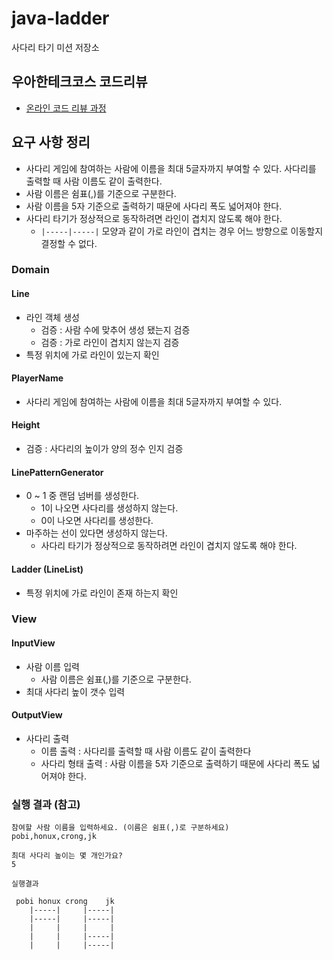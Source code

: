 # java-ladder

사다리 타기 미션 저장소

## 우아한테크코스 코드리뷰

- [온라인 코드 리뷰 과정](https://github.com/woowacourse/woowacourse-docs/blob/master/maincourse/README.md)

## 요구 사항 정리

- 사다리 게임에 참여하는 사람에 이름을 최대 5글자까지 부여할 수 있다. 사다리를 출력할 때 사람 이름도 같이 출력한다.
- 사람 이름은 쉼표(,)를 기준으로 구분한다.
- 사람 이름을 5자 기준으로 출력하기 때문에 사다리 폭도 넓어져야 한다.
- 사다리 타기가 정상적으로 동작하려면 라인이 겹치지 않도록 해야 한다.
    - `|-----|-----|` 모양과 같이 가로 라인이 겹치는 경우 어느 방향으로 이동할지 결정할 수 없다.

### Domain

#### Line

- 라인 객체 생성
    - 검증 : 사람 수에 맞추어 생성 됐는지 검증
    - 검증 : 가로 라인이 겹치지 않는지 검증
- 특정 위치에 가로 라인이 있는지 확인

#### PlayerName

- 사다리 게임에 참여하는 사람에 이름을 최대 5글자까지 부여할 수 있다.

#### Height

- 검증 : 사다리의 높이가 양의 정수 인지 검증

#### LinePatternGenerator

- 0 ~ 1 중 랜덤 넘버를 생성한다.
    - 1이 나오면 사다리를 생성하지 않는다.
    - 0이 나오면 사다리를 생성한다.
- 마주하는 선이 있다면 생성하지 않는다.
    - 사다리 타기가 정상적으로 동작하려면 라인이 겹치지 않도록 해야 한다.

#### Ladder (LineList)

- 특정 위치에 가로 라인이 존재 하는지 확인

### View

#### InputView

- 사람 이름 입력
    - 사람 이름은 쉼표(,)를 기준으로 구분한다.
- 최대 사다리 높이 갯수 입력

#### OutputView

- 사다리 출력
    - 이름 출력 : 사다리를 출력할 때 사람 이름도 같이 출력한다
    - 사다리 형태 출력 : 사람 이름을 5자 기준으로 출력하기 때문에 사다리 폭도 넓어져야 한다.

### 실행 결과 (참고)

```text
참여할 사람 이름을 입력하세요. (이름은 쉼표(,)로 구분하세요)
pobi,honux,crong,jk

최대 사다리 높이는 몇 개인가요?
5

실행결과

 pobi honux crong    jk 
    |-----|     |-----|
    |-----|     |-----|
    |     |     |     |
    |     |     |-----|
    |     |     |-----|
```
